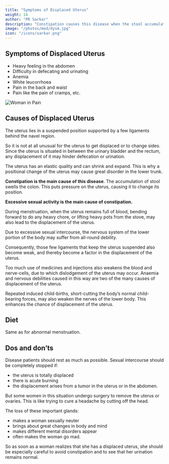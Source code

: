 ```yaml
---
title: "Symptoms of Displaced Uterus"
weight: 14
author: "PR Sarkar"
description: "Constipation causes this disease when the stool accumulation swells the colon. This puts pressure on the uterus, causing it to change its position. Excessive sexual activity is the main cause of constipation"
image: "/photos/med/dysm.jpg"
icon: "/icons/sarkar.png"
---
```




## Symptoms of Displaced Uterus

- Heavy feeling in the abdomen
- Difficulty in defecating and urinating
- Anemia
- White leucorrhoea
- Pain in the back and waist
- Pain like the pain of cramps, etc.

![Woman in Pain](/photos/med/dysm.jpg)


## Causes of Displaced Uterus

The uterus lies in a suspended position supported by a few ligaments behind the navel region.

So it is not at all unusual for the uterus to get displaced or to change sides. Since the uterus is situated in between the urinary bladder and the rectum, any displacement of it may hinder defecation or urination. 

The uterus has an elastic quality and can shrink and expand. This is why a positional change of the uterus may cause great disorder in the lower trunk.

**Constipation is the main cause of this disease**. The accumulation of stool swells the colon. This puts pressure on the uterus, causing it to change its position. 

**Excessive sexual activity is the main cause of constipation.**

During menstruation, when the uterus remains full of blood, bending forward to do any heavy chore, or lifting heavy pots from the stove, may also lead to the displacement of the uterus.

Due to excessive sexual intercourse, the nervous system of the lower portion of the body may suffer from all-round debility. 

Consequently, those few ligaments that keep the uterus suspended also become weak, and thereby become a factor in the displacement of the uterus.

Too much use of medicines and injections also weakens the blood and nerve-cells, due to which dislodgement of the uterus may occur. Anaemia and nervous debilities caused in this way are two of the many causes of displacement of the uterus.

Repeated induced child-births, short-cutting the body’s normal child-bearing forces, may also weaken the nerves of the lower body. This enhances the chance of displacement of the uterus.

<!-- Treatment:
Morning – Utkśepa Mudrá, Padahastásana, Shalabhásana, Ud́d́ayana Mudrá, Bandhatraya Yoga Mudrá, and Ámbhasii Mudrá or Ámbhasii Práńáyáma.
Evening – Padahastásana, Pashcimottánásana, Sarváuṋgásana, Matsyamudrá, and Kákacaiṋcu Mudrá.
Taking vyápaka snána is very beneficial with this disease. See restriction on ásanas given under “Treatment”, Section C of this chapter. -->

## Diet

Same as for abnormal menstruation.


## Dos and don’ts

Disease patients should rest as much as possible. Sexual intercourse should be completely stopped if:
- the uterus is totally displaced
- there is acute burning
- the displacement arises from a tumor in the uterus or in the abdomen.

But some women in this situation undergo surgery to remove the uterus or ovaries. This is like trying to cure a headache by cutting off the head.

<!-- Obviously, such surgery cannot bring about a cure.  -->

The loss of these important glands:
- makes a woman sexually neuter
- brings about great changes in body and mind
- makes different mental disorders appear
- often makes the woman go mad. 

So as soon as a woman realizes that she has a displaced uterus, she should be especially careful to avoid constipation and to see that her urination remains normal.
